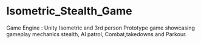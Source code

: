 # Isometric_Stealth_Game
Game Engine : Unity
Isometric and 3rd person Prototype game showcasing gameplay mechanics stealth, AI patrol, Combat,takedowns and Parkour.
